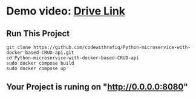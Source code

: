# Demo video: [Drive Link](https://drive.google.com/file/d/1QOgpNJKdwMsI2anz0m8IJx208S1_TTnk/view?usp=sharing)



## Run This Project

```
git clone https://github.com/codewithrafiq/Python-microservice-with-docker-based-CRUD-api.git
cd Python-microservice-with-docker-based-CRUD-api
sudo docker compose build
sudo docker compose up
```
## Your Project is runing on "http://0.0.0.0:8080"
